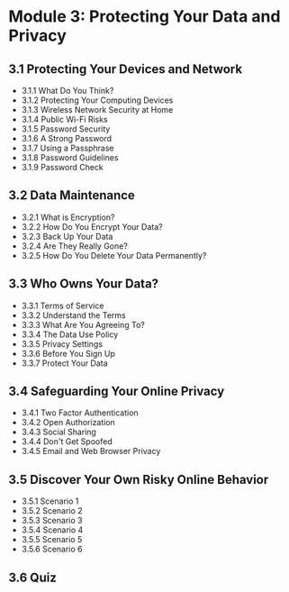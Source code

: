 # Module 3: Protecting Your Data and Privacy
## 3.1 Protecting Your Devices and Network
- 3.1.1 What Do You Think?
- 3.1.2 Protecting Your Computing Devices
- 3.1.3 Wireless Network Security at Home
- 3.1.4 Public Wi-Fi Risks
- 3.1.5 Password Security
- 3.1.6 A Strong Password
- 3.1.7 Using a Passphrase
- 3.1.8 Password Guidelines
- 3.1.9 Password Check
## 3.2 Data Maintenance
- 3.2.1 What is Encryption?
- 3.2.2 How Do You Encrypt Your Data?
- 3.2.3 Back Up Your Data
- 3.2.4 Are They Really Gone?
- 3.2.5 How Do You Delete Your Data Permanently?
## 3.3 Who Owns Your Data?
- 3.3.1 Terms of Service
- 3.3.2 Understand the Terms
- 3.3.3 What Are You Agreeing To?
- 3.3.4 The Data Use Policy
- 3.3.5 Privacy Settings
- 3.3.6 Before You Sign Up
- 3.3.7 Protect Your Data
## 3.4 Safeguarding Your Online Privacy
- 3.4.1 Two Factor Authentication
- 3.4.2 Open Authorization
- 3.4.3 Social Sharing
- 3.4.4 Don't Get Spoofed
- 3.4.5 Email and Web Browser Privacy
## 3.5 Discover Your Own Risky Online Behavior
- 3.5.1 Scenario 1
- 3.5.2 Scenario 2
- 3.5.3 Scenario 3
- 3.5.4 Scenario 4
- 3.5.5 Scenario 5
- 3.5.6 Scenario 6
## 3.6 Quiz
